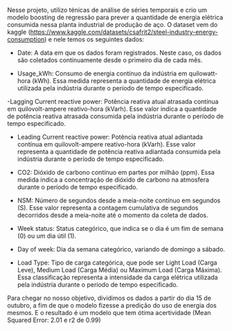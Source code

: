 Nesse projeto, utilizo ténicas de análise de séries temporais e crio um modelo boosting de regressão para
prever a quantidade de energia elétrica consumida nessa planta industrial de produção de aço.
O dataset vem do kaggle (https://www.kaggle.com/datasets/csafrit2/steel-industry-energy-consumption) e nele temos 
os seguintes dados:

- Date: A data em que os dados foram registrados. Neste caso, os dados são coletados continuamente desde o primeiro dia de cada mês.

- Usage_kWh: Consumo de energia contínuo da indústria em quilowatt-hora (kWh). Essa medida representa a quantidade de energia elétrica utilizada pela indústria durante o período de tempo especificado.

-Lagging Current reactive power: Potência reativa atual atrasada contínua em quilovolt-ampere reativo-hora (kVarh). Esse valor indica a quantidade de potência reativa atrasada consumida pela indústria durante o período de tempo especificado.

- Leading Current reactive power: Potência reativa atual adiantada contínua em quilovolt-ampere reativo-hora (kVarh). Esse valor representa a quantidade de potência reativa adiantada consumida pela indústria durante o período de tempo especificado.

- CO2: Dióxido de carbono contínuo em partes por milhão (ppm). Essa medida indica a concentração de dióxido de carbono na atmosfera durante o período de tempo especificado.

- NSM: Número de segundos desde a meia-noite contínuo em segundos (S). Esse valor representa a contagem cumulativa de segundos decorridos desde a meia-noite até o momento da coleta de dados.

- Week status: Status categórico, que indica se o dia é um fim de semana (0) ou um dia útil (1).

- Day of week: Dia da semana categórico, variando de domingo a sábado.

- Load Type: Tipo de carga categórica, que pode ser Light Load (Carga Leve), Medium Load (Carga Média) ou Maximum Load (Carga Máxima). Essa classificação representa a intensidade da carga elétrica utilizada pela indústria durante o período de tempo especificado.


Para chegar no nosso objetivo, dividimos os dados a partir do dia 15 de outubro, a fim de que o modelo fizesse a predição do uso de energia dos mesmos. 
E o resultado é um modelo que tem ótima acertividade (Mean Squared Error: 2.01 e r2 de 0.99)